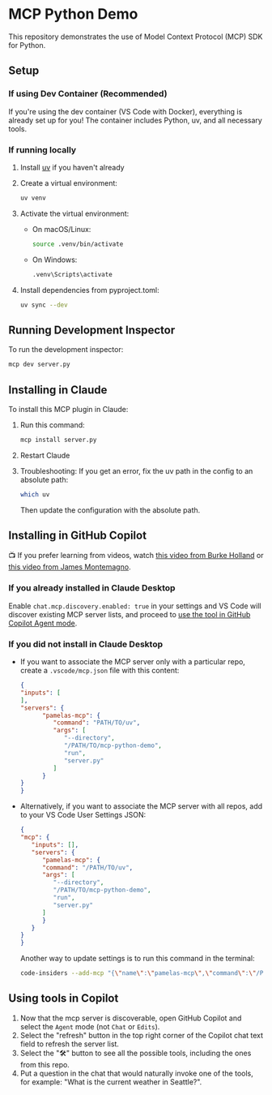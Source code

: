 # MCP Python Demo

This repository demonstrates the use of Model Context Protocol (MCP) SDK for Python.

## Setup

### If using Dev Container (Recommended)

If you're using the dev container (VS Code with Docker), everything is already set up for you! The container includes Python, uv, and all necessary tools.

### If running locally

1. Install [uv](https://docs.astral.sh/uv/getting-started/installation/) if you haven't already

2. Create a virtual environment:

   ```sh
   uv venv
   ```

3. Activate the virtual environment:

   - On macOS/Linux:

     ```sh
     source .venv/bin/activate
     ```

   - On Windows:

     ```sh
     .venv\Scripts\activate
     ```

4. Install dependencies from pyproject.toml:

   ```sh
   uv sync --dev
   ```

## Running Development Inspector

To run the development inspector:

```sh
mcp dev server.py
```

## Installing in Claude

To install this MCP plugin in Claude:

1. Run this command:

   ```sh
   mcp install server.py
   ```

2. Restart Claude

3. Troubleshooting: If you get an error, fix the uv path in the config to an absolute path:

   ```sh
   which uv
   ```

   Then update the configuration with the absolute path.

## Installing in GitHub Copilot

📺 If you prefer learning from videos, watch [this video from Burke Holland](https://www.youtube.com/watch?v=Wp0p7iKH6ho) or [this video from James Montemagno](https://www.youtube.com/watch?v=iS25RFups4A).

### If you already installed in Claude Desktop

Enable `chat.mcp.discovery.enabled: true` in your settings and VS Code will discover existing MCP server lists, and proceed to [use the tool in GitHub Copilot Agent mode](#using-tools-in-copilot).

### If you did not install in Claude Desktop

* If you want to associate the MCP server only with a particular repo, create a `.vscode/mcp.json` file with this content:

   ```json
   {
   "inputs": [
   ],
   "servers": {
         "pamelas-mcp": {
            "command": "PATH/TO/uv",
            "args": [
               "--directory",
               "/PATH/TO/mcp-python-demo",
               "run",
               "server.py"
            ]
         }
   }
   }
   ```

* Alternatively, if you want to associate the MCP server with all repos, add to your VS Code User Settings JSON:

   ```json
   {
   "mcp": {
      "inputs": [],
      "servers": {
         "pamelas-mcp": {
         "command": "/PATH/TO/uv",
         "args": [
            "--directory",
            "/PATH/TO/mcp-python-demo",
            "run",
            "server.py"
         ]
         }
      }
   }
   }
   ```

   Another way to update settings is to run this command in the terminal:

   ```bash
   code-insiders --add-mcp "{\"name\":\"pamelas-mcp\",\"command\":\"/PATH/TO/uv\",\"args\":[\"--directory\",\"/PATH/TO/mcp-python-demo\",\"run\",\"server.py\"]}"
   ```

## Using tools in Copilot

1. Now that the mcp server is discoverable, open GitHub Copilot and select the `Agent` mode (not `Chat` or `Edits`).
2. Select the "refresh" button in the top right corner of the Copilot chat text field to refresh the server list.
3. Select the "🛠️" button to see all the possible tools, including the ones from this repo.
4. Put a question in the chat that would naturally invoke one of the tools, for example: "What is the current weather in Seattle?".
